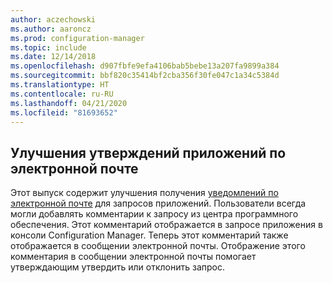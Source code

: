 ```yaml
---
author: aczechowski
ms.author: aaroncz
ms.prod: configuration-manager
ms.topic: include
ms.date: 12/14/2018
ms.openlocfilehash: d907fbfe9efa4106bab5bebe13a207fa9899a384
ms.sourcegitcommit: bbf820c35414bf2cba356f30fe047c1a34c5384d
ms.translationtype: HT
ms.contentlocale: ru-RU
ms.lasthandoff: 04/21/2020
ms.locfileid: "81693652"
---
```

## <a name="improvements-to-application-approvals-via-email"></a><a name="bkmk_email"></a> Улучшения утверждений приложений по электронной почте
<!--3594063-->
Этот выпуск содержит улучшения получения [уведомлений по электронной почте](../../../../apps/deploy-use/app-approval.md#bkmk_email-approve) для запросов приложений. Пользователи всегда могли добавлять комментарии к запросу из центра программного обеспечения. Этот комментарий отображается в запросе приложения в консоли Configuration Manager. Теперь этот комментарий также отображается в сообщении электронной почты. Отображение этого комментария в сообщении электронной почты помогает утверждающим утвердить или отклонить запрос.

